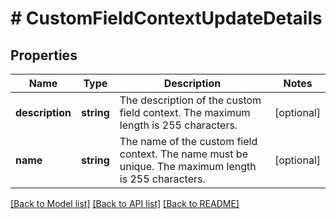 # # CustomFieldContextUpdateDetails

## Properties

Name | Type | Description | Notes
------------ | ------------- | ------------- | -------------
**description** | **string** | The description of the custom field context. The maximum length is 255 characters. | [optional]
**name** | **string** | The name of the custom field context. The name must be unique. The maximum length is 255 characters. | [optional]

[[Back to Model list]](../../README.md#models) [[Back to API list]](../../README.md#endpoints) [[Back to README]](../../README.md)
